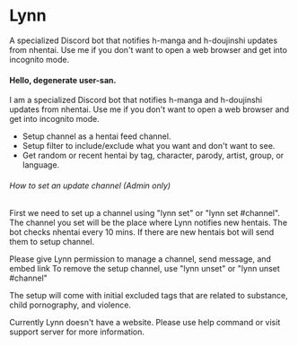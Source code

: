 # Lynn
A specialized Discord bot that notifies h-manga and h-doujinshi updates from nhentai. Use me if you don't want to open a web browser and get into incognito mode.

#### Hello, degenerate user-san.
I am a specialized Discord bot that notifies h-manga and h-doujinshi updates from nhentai. Use me if you don't want to open a web browser and get into incognito mode.

- Setup channel as a hentai feed channel.
- Setup filter to include/exclude what you want and don't want to see.
- Get random or recent hentai by tag, character, parody, artist, group, or language.

###### How to set an update channel (Admin only)
First we need to set up a channel using "lynn set" or "lynn set #channel". The channel you set will be the place where Lynn notifies new hentais. The bot checks nhentai every 10 mins. If there are new hentais bot will send them to setup channel.

Please give Lynn permission to manage a channel, send message, and embed link
To remove the setup channel, use "lynn unset" or "lynn unset #channel"

The setup will come with initial excluded tags that are related to substance, child pornography, and violence.

Currently Lynn doesn't have a website. Please use help command or visit support server for more information.
